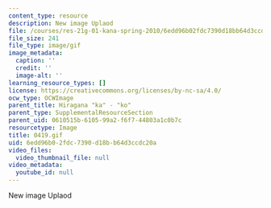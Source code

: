 ```yaml
---
content_type: resource
description: New image Uplaod
file: /courses/res-21g-01-kana-spring-2010/6edd96b02fdc7390d18bb64d3ccdc20a_0419.gif
file_size: 241
file_type: image/gif
image_metadata:
  caption: ''
  credit: ''
  image-alt: ''
learning_resource_types: []
license: https://creativecommons.org/licenses/by-nc-sa/4.0/
ocw_type: OCWImage
parent_title: Hiragana "ka" - "ko"
parent_type: SupplementalResourceSection
parent_uid: 0610515b-6105-99a2-f6f7-44803a1c0b7c
resourcetype: Image
title: 0419.gif
uid: 6edd96b0-2fdc-7390-d18b-b64d3ccdc20a
video_files:
  video_thumbnail_file: null
video_metadata:
  youtube_id: null
---
```

New image Uplaod